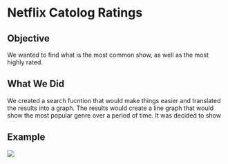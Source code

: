 # Netflix Catolog Ratings

## Objective

We wanted to find what is the most common show, as well as the most highly rated.

## What We Did
We created a search fucntion that would make things easier and translated the results into a graph. The results would create a line graph that would show the most popular genre over a period of time. It was decided to show 

## Example

<img src="./moviesvshows_overall_line.png">
